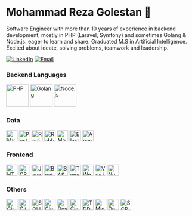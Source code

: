 # Mohammad Reza Golestan 👋
Software Engineer with more than 10 years of experience in backend development, mostly in PHP (Laravel, Symfony) and sometimes Golang & Node.js. eager to learn and share. Graduated M.S in Artificial Intelligence. Excited about ideate, solving problems, teamwork and leadership.

[![LinkedIn](https://img.shields.io/badge/linkedin-f0f0f0?&style=for-the-badge&logo=linkedin&logoColor=white&color=0e76a8)](https://www.linkedin.com/in/mrezagolestan/)
[![Email](https://img.shields.io/badge/email-f0f0f0?&style=for-the-badge&logo=email&logoColor=white&color=ea4335)](mailto:mreza_golestan@live.com) 

### Backend Languages
<a href="https://php.net/" target="_blank" rel="noreferrer"><img src="https://www.vectorlogo.zone/logos/php/php-icon.svg" alt="PHP" title="PHP" width="60" height="60"/></a>
<a href="https://go.dev/" target="_blank" rel="noreferrer"><img src="https://www.vectorlogo.zone/logos/golang/golang-icon.svg" alt="Golang" title="Golang" width="60" height="60"/></a>
<a href="https://nodejs.org/" target="_blank" rel="noreferrer"><img src="https://www.svgrepo.com/show/452075/node-js.svg" alt="Node.js" title="Node.js" width="60" height="60"/></a>

### Data
<a href="https://mysql.com/" target="_blank" rel="noreferrer"><img src="https://www.vectorlogo.zone/logos/mysql/mysql-icon.svg" alt="MySQL" title="MySQL" width="30" height="30"/></a>
<a href="https://postgresql.org/" target="_blank" rel="noreferrer"><img src="https://www.vectorlogo.zone/logos/postgresql/postgresql-icon.svg" alt="Postgres" title="Postgres" width="30" height="30"/></a>
<a href="https://redis" target="_blank" rel="noreferrer"><img src="https://www.vectorlogo.zone/logos/redis/redis-icon.svg" alt="Redis" title="Redis" width="30" height="30"/></a>
<a href="https://rabbitmq.com" target="_blank" rel="noreferrer"><img src="https://www.vectorlogo.zone/logos/rabbitmq/rabbitmq-icon.svg" alt="RabbitMQ" title="RabbitMQ" width="30" height="30"/></a>
<a href="https://mongodb" target="_blank" rel="noreferrer"><img src="https://www.vectorlogo.zone/logos/mongodb/mongodb-icon.svg" alt="MongoDB" title="MongoDB" width="30" height="30"/></a>
<a href="https://elastic.co" target="_blank" rel="noreferrer"><img src="https://www.vectorlogo.zone/logos/elastic/elastic-icon.svg" alt="Elasticsearch" title="Elasticsearch" width="30" height="30"/></a>
<a href="https://kafka.apache.org" target="_blank" rel="noreferrer"><img src="https://www.vectorlogo.zone/logos/apache_kafka/apache_kafka-icon.svg" alt="Apache Kafka" title="Apache Kafka" width="30" height="30"/></a>

### Frontend
<a href="https://www.w3.org/html/" target="_blank" rel="noreferrer"><img src="https://www.vectorlogo.zone/logos/w3_html5/w3_html5-icon.svg" alt="HTML 5" title="HTML 5" width="30" height="30"/></a>
<a href="https://www.w3schools.com/css/" target="_blank" rel="noreferrer"><img src="https://www.vectorlogo.zone/logos/w3_css/w3_css-icon.svg" alt="CSS 3" title="CSS 3" width="30" height="30"/></a>
<a href="https://developer.mozilla.org/en-US/docs/Web/JavaScript" target="_blank" rel="noreferrer"><img src="https://www.vectorlogo.zone/logos/javascript/javascript-icon.svg" alt="Javascript" title="Javascript" width="30" height="30"/></a>
<a href="https://getbootstrap.com" target="_blank" rel="noreferrer"><img src="https://www.vectorlogo.zone/logos/getbootstrap/getbootstrap-icon.svg" alt="Bootstrap" title="Bootstrap" width="30" height="30"/></a>
<a href="https://sass-lang.com" target="_blank" rel="noreferrer"><img src="https://www.vectorlogo.zone/logos/sass-lang/sass-lang-icon.svg" alt="SASS" title="SASS" width="30" height="30"/></a>
<a href="https://www.typescriptlang.org/" target="_blank" rel="noreferrer"><img src="https://www.vectorlogo.zone/logos/typescriptlang/typescriptlang-icon.svg" alt="Typescript" title="Typescript" width="30" height="30"/></a>
<a href="https://webpack.js.org" target="_blank" rel="noreferrer"><img src="https://www.vectorlogo.zone/logos/js_webpack/js_webpack-icon.svg" alt="Webpack" title="Webpack" width="30" height="30"/></a>
<a href="https://vuejs.org" target="_blank" rel="noreferrer"><img src="https://www.vectorlogo.zone/logos/vuejs/vuejs-icon.svg" alt="Vue.js" title="Vue.js" width="30" height="30"/></a>
<a href="https://nuxt.com" target="_blank" rel="noreferrer"><img src="https://www.vectorlogo.zone/logos/nuxtjs/nuxtjs-icon.svg" alt="Nuxt.js" title="Nuxt.js" width="30" height="30"/></a>

### Others
<a href="https://git-scm.com/" target="_blank" rel="noreferrer"><img src="https://www.vectorlogo.zone/logos/git-scm/git-scm-icon.svg" alt="Git" title="Git" width="30" height="30"/></a>
<a href="https://github.com/features/actions" target="_blank" rel="noreferrer"><img src="https://blog.frankel.ch/assets/resources/github-actions-maven-releases/git-hub-actions.svg" alt="Github Actions" title="Github Actions" width="30" height="30"/></a>
<a href="https://en.wikipedia.org/wiki/SOLID" target="_blank" rel="noreferrer"><img src="https://www.svgrepo.com/show/445313/principles-solid.svg" alt="SOLID" title="SOLID" width="30" height="30"/></a>
<a href="https://www.amazon.com/Clean-Code-Handbook-Software-Craftsmanship/dp/0132350882" target="_blank" rel="noreferrer"><img src="https://www.svgrepo.com/show/97554/clean-code.svg" alt="Clean Code" title="Clean Code" width="30" height="30"/></a>
<a href="https://en.wikipedia.org/wiki/Design_Patterns" target="_blank" rel="noreferrer"><img src="https://refactoring.guru/images/patterns/content/index/full/patterns-01-2x.png?id=3c9d28bb5e9f11205b3878c6b9fcf566" alt="Design Patterns" title="Design Patterns" width="30" height="30"/></a>
<a href="https://blog.cleancoder.com/uncle-bob/2012/08/13/the-clean-architecture.html" target="_blank" rel="noreferrer"><img src="https://camo.githubusercontent.com/0a4d165377ced98a86b5057a12c238c01021b0781f55ccf9c578aeb4fe721763/68747470733a2f2f63646e2e7261776769742e636f6d2f6a6b70686c2f636c6561722d6172636869746563747572652f62316439643366322f696d616765732f636c6561722d6172636869746563747572652d646f6d61696e2d6170706c69636174696f6e2d636c69656e742d74696572732e737667" alt="Clean Architecture" title="Clean Architecture" width="30" height="30"/></a>
<a href="https://en.wikipedia.org/wiki/Test-driven_development" target="_blank" rel="noreferrer"><img src="https://www.baeldung.com/wp-content/uploads/sites/4/2021/02/tdd.svg" alt="TDD" title="TDD" width="30" height="30"/></a>
<a href="https://microservices.io/" target="_blank" rel="noreferrer"><img src="https://uxwing.com/wp-content/themes/uxwing/download/business-professional-services/microservice-icon.png" alt="Microservice" title="Microservice" width="30" height="30"/></a>
<a href="https://docker.com/" target="_blank" rel="noreferrer"><img src="https://www.vectorlogo.zone/logos/docker/docker-icon.svg" alt="Docker" title="Docker" width="30" height="30"/></a>
<a href="https://scrum.org/" target="_blank" rel="noreferrer"><img src="https://www.svgrepo.com/show/372946/scrum.svg" alt="SCRUM" title="SCRUM" width="30" height="30"/></a>
